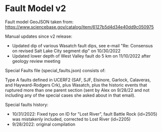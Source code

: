 # Fault Model v2

Fault model GeoJSON taken from: https://www.sciencebase.gov/catalog/item/6127b5d4d34e40dd9c050975

Manual updates since v2 release:

* Updated dip of various Wasatch fault dips, see e-mail "Re: Consensus on revised Salt Lake City segment dip" on 10/30/2022
* Updated lower depth of West Valley fault do 5 km on 11/10/2022 after geology review meeting

Special Faults file (special_faults.json) consists of:

Type A faults defined in UCERF2 (SAF, SJF, Elsinore, Garlock, Calaveras, and Hayward-Rodgers Crk), plus Wasatch, plus the historic events that ruptured more than one parent section (sent by Alex on 9/28/22 and not including any of the special cases she asked about in that email).

Special faults history:

* 10/31/2022: Fixed typo on ID for "Lost River", fault Battle Rock (id=2505) was mistakenly included, corrected to Lost River (id=2205)
* 9/28/2022: original compilation

